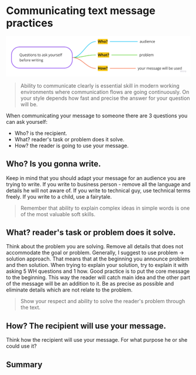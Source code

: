 # Communicating text message practices
![communicating-text-message](./images/communicating-text-messages.jpg)

> Ability to communicate clearly is essential skill in modern working environments where communication flows are going continuously.
> On your style depends how fast and precise the answer for your question will be.

When communicating your message to someone there are 3 questions you can ask yourself:
* Who? is the recipient.
* What? reader's task or problem does it solve.
* How? the reader is going to use your message.

## Who? Is you gonna write. 
Keep in mind that you should adapt your message for an audience you are trying to write.
If you write to business person - remove all the language and details he will not aware of.
If you write to technical guy, use technical terms freely.
If you write to a child, use a fairytale.

> Remember that ability to explain complex ideas in simple words is one of the most valuable soft skills.

## What? reader's task or problem does it solve.
Think about the problem you are solving.
Remove all details that does not accommodate the goal or problem. 
Generally, I suggest to use problem -> solution approach. That means that at the beginning you announce problem and then solution. 
When trying to explain your solution, try to explain it with asking 5 WH questions and 1 how.
Good practice is to put the core message to the beginning. This way the reader will catch main idea and the other part of the message will be an addition to it.
Be as precise as possible and eliminate details which are not relate to the problem.

> Show your respect and ability to solve the reader's problem through the text.

## How? The recipient will use your message.
Think how the recipient will use your message. For what purpose he or she could use it?

## Summary











